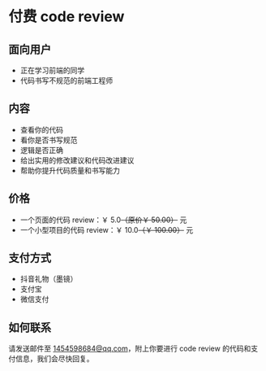 # 付费 code review

## 面向用户

- 正在学习前端的同学
- 代码书写不规范的前端工程师

## 内容

- 查看你的代码
- 看你是否书写规范
- 逻辑是否正确
- 给出实用的修改建议和代码改进建议
- 帮助你提升代码质量和书写能力

<!-- ---

- 只会写前端，想要实现前后联调（不会后端），给出后端代码
- 服务端部署前端项目
- 服务端部署前后端项目（会 nodejs）、nginx 反向代理
- 自动化部署 Jenkins
- Vue React Node Electron -->

## 价格

- 一个页面的代码 review：￥ 5.0~~（原价￥ 50.00）~~ 元
- 一个小型项目的代码 review：￥ 10.0~~（￥ 100.00）~~ 元

## 支付方式

- 抖音礼物（墨镜）
- 支付宝
- 微信支付

## 如何联系

请发送邮件至 1454598684@qq.com，附上你要进行 code review 的代码和支付信息，我们会尽快回复。
